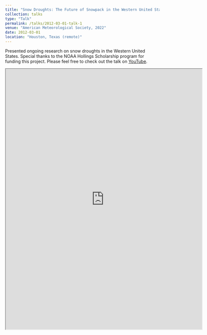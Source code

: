 ```yaml
---
title: "Snow Droughts: The Future of Snowpack in the Western United States"
collection: talks
type: "Talk"
permalink: /talks/2012-03-01-talk-1
venue: "American Meteorological Society, 2022"
date: 2012-03-01
location: "Houston, Texas (remote)"
---
```

Presented ongoing research on snow droughts in the Western United States. Special thanks to the NOAA Hollings Scholarship program for funding this project. Please feel free to check out the talk on [YouTube](https://youtu.be/voVa2VLd0aI).

<iframe
    width="640"
    height="850"
    src="https://www.youtube.com/embed/voVa2VLd0aI"
    frameborder="20"
    allow="autoplay; encrypted-media"
    allowfullscreen
>
</iframe>

